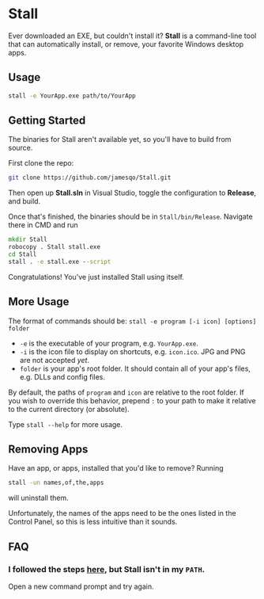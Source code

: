 # Stall

Ever downloaded an EXE, but couldn't install it? **Stall** is a command-line tool that can automatically install, or remove, your favorite Windows desktop apps.

## Usage

```bash
stall -e YourApp.exe path/to/YourApp
```

## Getting Started

The binaries for Stall aren't available yet, so you'll have to build from source.

First clone the repo:

```bash
git clone https://github.com/jamesqo/Stall.git
```

Then open up **Stall.sln** in Visual Studio, toggle the configuration to **Release**, and build.

Once that's finished, the binaries should be in `Stall/bin/Release`. Navigate there in CMD and run

```cmd
mkdir Stall
robocopy . Stall stall.exe
cd Stall
stall . -e stall.exe --script
```

Congratulations! You've just installed Stall using itself.

## More Usage

The format of commands should be: `stall -e program [-i icon] [options] folder`

- `-e` is the executable of your program, e.g. `YourApp.exe`.
- `-i` is the icon file to display on shortcuts, e.g. `icon.ico`. JPG and PNG are not accepted *yet*.
- `folder` is your app's root folder. It should contain all of your app's files, e.g. DLLs and config files.

By default, the paths of `program` and `icon` are relative to the root folder. If you wish to override this behavior, prepend `:` to your path to make it relative to the current directory (or absolute).

Type `stall --help` for more usage.

## Removing Apps

Have an app, or apps, installed that you'd like to remove? Running

```bash
stall -un names,of,the,apps
```

will uninstall them.

Unfortunately, the names of the apps need to be the ones listed in the Control Panel, so this is less intuitive than it sounds.

## FAQ

### I followed the steps [here](#getting-started), but Stall isn't in my `PATH`.

Open a new command prompt and try again.
